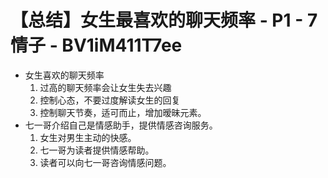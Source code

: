 # 【总结】女生最喜欢的聊天频率 - P1 - 7情子 - BV1iM411T7ee

-   女生喜欢的聊天频率
    1.  过高的聊天频率会让女生失去兴趣
    2.  控制心态，不要过度解读女生的回复
    3.  控制聊天节奏，适可而止，增加暧昧元素。
-   七一哥介绍自己是情感助手，提供情感咨询服务。
    1.  女生对男生主动的快感。
    2.  七一哥为读者提供情感帮助。
    3.  读者可以向七一哥咨询情感问题。